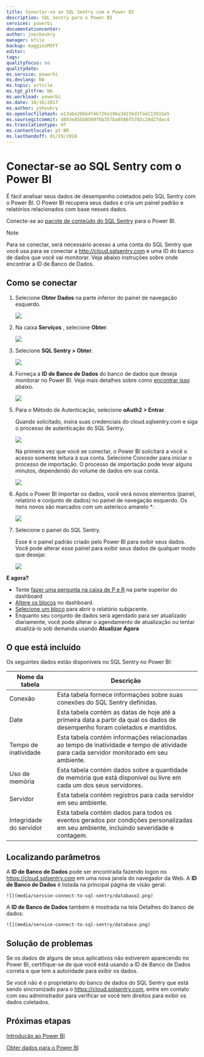 ```yaml
---
title: Conectar-se ao SQL Sentry com o Power BI
description: SQL Sentry para o Power BI
services: powerbi
documentationcenter: 
author: joeshoukry
manager: kfile
backup: maggiesMSFT
editor: 
tags: 
qualityfocus: no
qualitydate: 
ms.service: powerbi
ms.devlang: NA
ms.topic: article
ms.tgt_pltfrm: NA
ms.workload: powerbi
ms.date: 10/16/2017
ms.author: yshoukry
ms.openlocfilehash: e13abe206b4f46726e196a3423bd1fad21391be5
ms.sourcegitcommit: d803e85bb0569f6b357ba0586f5702c20d27dac4
ms.translationtype: HT
ms.contentlocale: pt-BR
ms.lasthandoff: 01/19/2018
---
```

# <a name="connect-to-sql-sentry-with-power-bi"></a>Conectar-se ao SQL Sentry com o Power BI
É fácil analisar seus dados de desempenho coletados pelo SQL Sentry com o Power BI. O Power BI recupera seus dados e cria um painel padrão e relatórios relacionados com base nesses dados.

Conecte-se ao [pacote de conteúdo do SQL Sentry](https://app.powerbi.com/groups/me/getdata/services/sql-sentry) para o Power BI.

>[!NOTE]
>Para se conectar, será necessário acesso a uma conta do SQL Sentry que você usa para se conectar a http://cloud.sqlsentry.com e uma ID do banco de dados que você vai monitorar.  Veja abaixo instruções sobre onde encontrar a ID de Banco de Dados.

## <a name="how-to-connect"></a>Como se conectar
1. Selecione **Obter Dados** na parte inferior do painel de navegação esquerdo.
   
   ![](media/service-connect-to-sql-sentry/pbi_getdata.png)
2. Na caixa **Serviços** , selecione **Obter**.
   
   ![](media/service-connect-to-sql-sentry/pbi_getservices.png) 
3. Selecione **SQL Sentry  \> Obter**.
   
   ![](media/service-connect-to-sql-sentry/sqlsentry.png)
4. Forneça a **ID de Banco de Dados** do banco de dados que deseja monitorar no Power BI. Veja mais detalhes sobre como [encontrar isso](#FindingParams) abaixo.
   
   ![](media/service-connect-to-sql-sentry/img2400.png)
5. Para o Método de Autenticação, selecione **oAuth2 \> Entrar**.
   
   Quando solicitado, insira suas credenciais do cloud.sqlsentry.com e siga o processo de autenticação do SQL Sentry.
   
   ![](media/service-connect-to-sql-sentry/img6400.png)
   
   Na primeira vez que você se conectar, o Power BI solicitará a você o acesso somente leitura à sua conta. Selecione Conceder para iniciar o processo de importação.  O processo de importação pode levar alguns minutos, dependendo do volume de dados em sua conta.
   
   ![](media/service-connect-to-sql-sentry/img7400.png)
6. Após o Power BI importar os dados, você verá novos elementos (painel, relatório e conjunto de dados) no painel de navegação esquerdo. Os itens novos são marcados com um asterisco amarelo \*:
   
   ![](media/service-connect-to-sql-sentry/img8200.png)
7. Selecione o painel do SQL Sentry.
   
   Esse é o painel padrão criado pelo Power BI para exibir seus dados. Você pode alterar esse painel para exibir seus dados de qualquer modo que desejar.
   
   ![](media/service-connect-to-sql-sentry/img9dashboard800.png)

**E agora?**

* Tente [fazer uma pergunta na caixa de P e R](power-bi-q-and-a.md) na parte superior do dashboard
* [Altere os blocos](service-dashboard-edit-tile.md) no dashboard.
* [Selecione um bloco](service-dashboard-tiles.md) para abrir o relatório subjacente.
* Enquanto seu conjunto de dados será agendado para ser atualizado diariamente, você pode alterar o agendamento de atualização ou tentar atualizá-lo sob demanda usando **Atualizar Agora**

## <a name="whats-included"></a>O que está incluído
Os seguintes dados estão disponíveis no SQL Sentry no Power BI:

| Nome da tabela | Descrição |
| --- | --- |
| Conexão |Esta tabela fornece informações sobre suas conexões do SQL Sentry definidas. |
| Date<br /> |Esta tabela contém as datas de hoje até a primeira data a partir da qual os dados de desempenho foram coletados e mantidos. |
| Tempo de inatividade<br /> |Esta tabela contém informações relacionadas ao tempo de inatividade e tempo de atividade para cada servidor monitorado em seu ambiente. |
| Uso de memória<br /> |Esta tabela contém dados sobre a quantidade de memória que está disponível ou livre em cada um dos seus servidores.<br /> |
| Servidor<br /> |Esta tabela contém registros para cada servidor em seu ambiente. |
| Integridade do servidor<br /> |Esta tabela contém dados para todos os eventos gerados por condições personalizadas em seu ambiente, incluindo severidade e contagem. |

<a name="FindingParams"></a>

## <a name="finding-parameters"></a>Localizando parâmetros
A **ID de Banco de Dados** pode ser encontrada fazendo logon no <https://cloud.sqlsentry.com> em uma nova janela do navegador da Web.  A **ID de Banco de Dados** é listada na principal página de visão geral:

    ![](media/service-connect-to-sql-sentry/database2.png)

A **ID de Banco de Dados** também é mostrada na tela Detalhes do banco de dados:

    ![](media/service-connect-to-sql-sentry/database.png)


## <a name="troubleshooting"></a>Solução de problemas
Se os dados de alguns de seus aplicativos não estiverem aparecendo no Power BI, certifique-se de que você está usando a ID de Banco de Dados correta e que tem a autoridade para exibir os dados. 

Se você não é o proprietário do banco de dados do SQL Sentry que está sendo sincronizado para o <https://cloud.sqlsentry.com>, entre em contato com seu administrador para verificar se você tem direitos para exibir os dados coletados.

## <a name="next-steps"></a>Próximas etapas
[Introdução ao Power BI](service-get-started.md)

[Obter dados para o Power BI](service-get-data.md)

